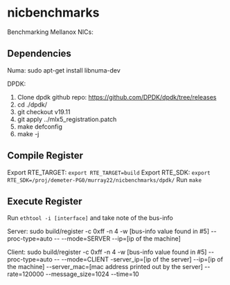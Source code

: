 # nicbenchmarks
Benchmarking Mellanox NICs:

Dependencies
------------
Numa:
sudo apt-get install libnuma-dev

DPDK:
1. Clone dpdk github repo: https://github.com/DPDK/dpdk/tree/releases
2. cd ./dpdk/
3. git checkout v19.11
4. git apply ../mlx5_registration.patch
5. make defconfig
6. make -j

Compile Register
----------------
Export RTE_TARGET: `export RTE_TARGET=build`
Export RTE_SDK: `export RTE_SDK=/proj/demeter-PG0/murray22/nicbenchmarks/dpdk/`
Run `make`

Execute Register
----------------
Run `ethtool -i [interface]` and take note of the bus-info

Server: sudo build/register -c 0xff -n 4 -w [bus-info value found in #5] --proc-type=auto -- --mode=SERVER --ip=[ip of the machine] 

Client: sudo build/register -c 0xff -n 4 -w [bus-info value found in #5] --proc-type=auto -- --mode=CLIENT -server_ip=[ip of the server] --ip=[ip of the machine] --server_mac=[mac address printed out by the server] --rate=120000 --message_size=1024 --time=10
